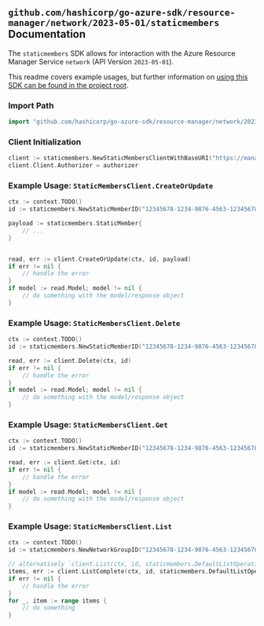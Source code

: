 
## `github.com/hashicorp/go-azure-sdk/resource-manager/network/2023-05-01/staticmembers` Documentation

The `staticmembers` SDK allows for interaction with the Azure Resource Manager Service `network` (API Version `2023-05-01`).

This readme covers example usages, but further information on [using this SDK can be found in the project root](https://github.com/hashicorp/go-azure-sdk/tree/main/docs).

### Import Path

```go
import "github.com/hashicorp/go-azure-sdk/resource-manager/network/2023-05-01/staticmembers"
```


### Client Initialization

```go
client := staticmembers.NewStaticMembersClientWithBaseURI("https://management.azure.com")
client.Client.Authorizer = authorizer
```


### Example Usage: `StaticMembersClient.CreateOrUpdate`

```go
ctx := context.TODO()
id := staticmembers.NewStaticMemberID("12345678-1234-9876-4563-123456789012", "example-resource-group", "networkManagerValue", "networkGroupValue", "staticMemberValue")

payload := staticmembers.StaticMember{
	// ...
}


read, err := client.CreateOrUpdate(ctx, id, payload)
if err != nil {
	// handle the error
}
if model := read.Model; model != nil {
	// do something with the model/response object
}
```


### Example Usage: `StaticMembersClient.Delete`

```go
ctx := context.TODO()
id := staticmembers.NewStaticMemberID("12345678-1234-9876-4563-123456789012", "example-resource-group", "networkManagerValue", "networkGroupValue", "staticMemberValue")

read, err := client.Delete(ctx, id)
if err != nil {
	// handle the error
}
if model := read.Model; model != nil {
	// do something with the model/response object
}
```


### Example Usage: `StaticMembersClient.Get`

```go
ctx := context.TODO()
id := staticmembers.NewStaticMemberID("12345678-1234-9876-4563-123456789012", "example-resource-group", "networkManagerValue", "networkGroupValue", "staticMemberValue")

read, err := client.Get(ctx, id)
if err != nil {
	// handle the error
}
if model := read.Model; model != nil {
	// do something with the model/response object
}
```


### Example Usage: `StaticMembersClient.List`

```go
ctx := context.TODO()
id := staticmembers.NewNetworkGroupID("12345678-1234-9876-4563-123456789012", "example-resource-group", "networkManagerValue", "networkGroupValue")

// alternatively `client.List(ctx, id, staticmembers.DefaultListOperationOptions())` can be used to do batched pagination
items, err := client.ListComplete(ctx, id, staticmembers.DefaultListOperationOptions())
if err != nil {
	// handle the error
}
for _, item := range items {
	// do something
}
```
